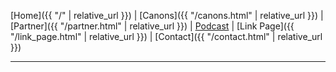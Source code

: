 <!-- _includes/nav.md -->
[Home]({{ "/" | relative_url }}) |
[Canons]({{ "/canons.html" | relative_url }}) |
[Partner]({{ "/partner.html" | relative_url }}) |
[Podcast](https://james5ministries.substack.com) |
[Link Page]({{ "/link_page.html" | relative_url }}) |
[Contact]({{ "/contact.html" | relative_url }})

---
